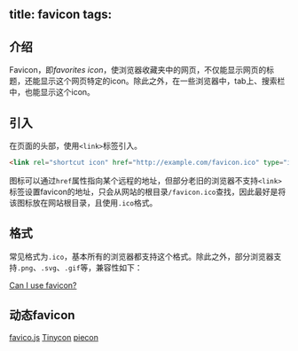 title: favicon
tags:
---

## 介绍

Favicon，即*favorites icon*，使浏览器收藏夹中的网页，不仅能显示网页的标题，还能显示这个网页特定的icon。除此之外，在一些浏览器中，tab上、搜索栏中，也能显示这个icon。

## 引入

在页面的头部，使用`<link>`标签引入。

```html
<link rel="shortcut icon" href="http://example.com/favicon.ico" type="image/vnd.microsoft.icon" />
```

图标可以通过`href`属性指向某个远程的地址，但部分老旧的浏览器不支持`<link>`标签设置favicon的地址，只会从网站的根目录`/favicon.ico`查找，因此最好是将该图标放在网站根目录，且使用`.ico`格式。

## 格式

常见格式为`.ico`，基本所有的浏览器都支持这个格式。除此之外，部分浏览器支持`.png`、`.svg`、`.gif`等，兼容性如下：

[Can I use favicon?](http://caniuse.com/#search=favicon)

## 动态favicon

[favico.js](https://github.com/ejci/favico.js)
[Tinycon](https://github.com/tommoor/tinycon)
[piecon](https://github.com/lipka/piecon)
